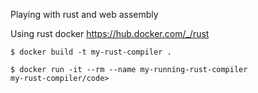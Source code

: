 Playing with rust and web assembly

Using rust docker https://hub.docker.com/_/rust

<code>$ docker build -t my-rust-compiler .</code>

<code>$ docker run -it --rm --name my-running-rust-compiler my-rust-compiler/code>
